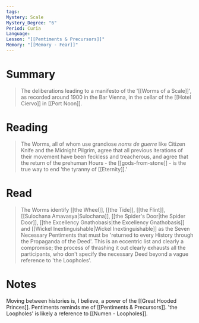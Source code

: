 ```yaml
---
tags: 
Mystery: Scale
Mystery_Degree: "6"
Period: Curia
Language: 
Lesson: "[[Pentiments & Precursors]]"
Memory: "[[Memory - Fear]]"
---
```

# Summary
>The deliberations leading to a manifesto of the '[[Worms of a Scale]]', as recorded around 1900 in the Bar Vienna, in the cellar of the [[Hotel Ciervo]] in [[Port Noon]].
# Reading
> The Worms, all of whom use grandiose _noms de guerre_ like Citizen Knife and the Midnight Pilgrim, agree that all previous iterations of their movement have been feckless and treacherous, and agree that the return of the prehuman Hours - the [[gods-from-stone]] - is the true way to end 'the tyranny of [[Eternity]].'
# Read
>The Worms identify [[the Wheel]], [[the Tide]], [[the Flint]], [[Sulochana Amavasya|Sulochana]], [[the Spider's Door|the Spider Door]], [[the Excellency Gnathobasis|the Excellency Gnathobasis]] and [[Wickel Inextinguishable|Wickel Inextinguishable]] as the Seven Necessary Pentiments that must be 'returned to every History through the Propaganda of the Deed'. This is an eccentric list and clearly a compromise; the process of thrashing it out clearly exhausts all the participants, who don't specify the necessary Deed beyond a vague reference to 'the Loopholes'.
# Notes
Moving between histories is, I believe, a power of the [[Great Hooded Princes]].
Pentiments reminds me of [[Pentiments & Precursors]].
'the Loopholes' is likely a reference to [[Numen - Loopholes]].
